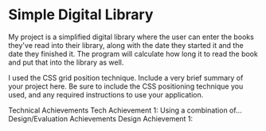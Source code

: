 <h1>Simple Digital Library </h1>
My project is a simplified digital library where the user can enter the books they've read into their library, along with the date they started it and the date they finished it. The program will calculate how long it to read the book and put that into the library as well. 

I used the CSS grid position technique. 
Include a very brief summary of your project here. Be sure to include the CSS positioning technique you used, and any required instructions to use your application.

Technical Achievements
Tech Achievement 1: Using a combination of...
Design/Evaluation Achievements
Design Achievement 1:
